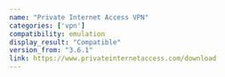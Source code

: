 ```yaml
---
name: "Private Internet Access VPN"
categories: ['vpn']
compatibility: emulation
display_result: "Compatible"
version_from: "3.6.1"
link: https://www.privateinternetaccess.com/download
---
```

